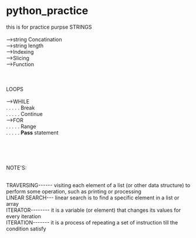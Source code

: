 # python_practice
this is for practice purpse
STRINGS<br><br>
-->string Concatination<br>
-->string length<br>
-->Indexing<br>
-->Slicing<br>
-->Function<br>
</br>
</br>
</br>
LOOPS</br></br>
-->WHILE</br>
. . . . . Break</br>
. . . . . Continue</br>
-->FOR</br>
. . . . . Range </br>
. . . . . <b>Pass</b> statement</br>

</br>
</br>
</br>

NOTE'S:</br></br>
 
TRAVERSING------ visiting each element of a list (or other data structure) to perform some operation, such as printing or processing</br>
LINEAR SEARCH--- linear search is to find a specific element in a list or array</br>
ITERATOR-------- it is a variable (or element) that changes its values for every iteration </br>
ITERATION------- it is a process of repeating a set of instruction till the condition satisfy</br>